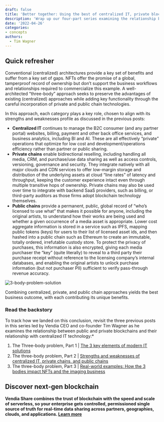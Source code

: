 ```yaml
---
draft: false
title: 'Better together: Using the best of centralized IT, private blockchains, and public blockchains for NFTs'
description: 'Wrap up our four-part series examining the relationship between public blockchain, private blockchain and centralized IT technologies with Vendia CEO and co-founder, Tim Wagner.'
date: '2022-04-26'
categories:
- concepts
authors:
  - Tim Wagner
---
```


## Quick refresher
Conventional (centralized) architectures provide a key set of benefits and suffer from a key set of gaps. NFTs offer the promise of a global, tamperproof record of ownership but don’t support the business workflows and relationships required to commercialize this example. A well-architected “three-body” approach seeks to preserve the advantages of existing (centralized) approaches while adding key functionality through the careful incorporation of private and public chain technologies.

 In this approach, each category plays a key role, chosen to align with its strengths and weaknesses profile as discussed in the previous posts:

- **Centralized IT** continues to manage the B2C consumer (and any partner portal) websites, billing, payment and other back office services, and business analytics, including BI and AI. These are all effectively “private” operations that optimize for low cost and development/operations efficiency rather than partner or public sharing.
- **Private chains** enable bidirectional reselling, including handling all media, CRM, and purchase/use data sharing as well as access controls, versioning, governance and security. They integrate natively with all major clouds and CDN services to offer low-margin storage and distribution of the underlying assets at cloud “line rates” of latency and throughput, keeping the customer experience intact even through multiple transitive hops of ownership. Private chains may also be used over time to integrate with backend SaaS providers, such as billing, or third-party auditors as those firms adopt blockchain technology themselves.
- **Public chains** provide a permanent, public, global record of “who’s licensed to use what” that makes it possible for anyone, including the original artists, to understand how their works are being used and whether a given occurrence of a media asset is appropriate. 
Lower cost aggregate information is stored in a service such as IPFS, mapping public tokens (keys) for users to their list of licensed asset ids, and then hashed into a public chain such as Ethereum to create an immutable, totally ordered, irrefutable custody store. To protect the privacy of purchases, this information is also encrypted, giving each media purchaser the “key” (quite literally) to reveal to a third party their purchase receipt without reference to the licensing company’s internal databases, and enabling the original artists to unlock purchase information (but not purchaser PII) sufficient to verify pass-through revenue accuracy.

![3-body-problem-solution](https://d24nhiikxn5jns.cloudfront.net/optimized/user-images.githubusercontent.com..98492452..165371311-f296dd66-32e5-4a77-8de3-1a1c117ade91.png)

Combining centralized, private, and public chain approaches yields the best business outcome, with each contributing its unique benefits.

### Read the backstory
To track how we landed on this conclusion, revisit the three previous posts in this series led by Vendia CEO and co-founder Tim Wagner as he examines the relationship between public and private blockchains and their relationship with centralized IT technology:*
1. The Three-body problem, Part 1 | [The 3 key elements of modern IT solutions](https://www.vendia.com/blog/private-vs-public-blockchains)
2. The three-body problem, Part 2 | [Strengths and weaknesses of centralized IT, private chains, and public chains](https://www.vendia.com/blog/blockchains-vs-cloud-and-it)
3. The three-body problem, Part 3 | [Real-world examples: How the 3 bodies impact NFTs and the imaging business](https://www.vendia.com/blog/nft-it-business-example)

## Discover next-gen blockchain
**Vendia Share combines the trust of blockchain with the speed and scale of serverless, so your enterprise gets controlled, permissioned single source of truth for real-time data sharing across partners, geographies, clouds, and applications. [Learn more](https://www.vendia.com/use-cases/next-gen-blockchain)**
